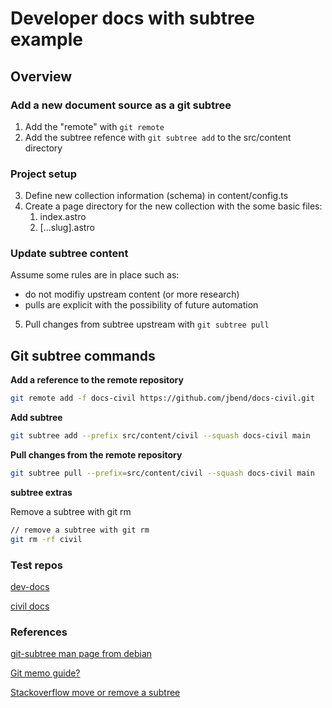 # Developer docs with subtree example

## Overview

### Add a new document source as a git subtree

1. Add the "remote" with `git remote`
2. Add the subtree refence with `git subtree add` to the src/content directory

### Project setup

3. Define new collection information (schema) in content/config.ts
4. Create a page directory for the new collection with the some basic files:
   1. index.astro
   2. [...slug].astro

### Update subtree content

Assume some rules are in place such as:

- do not modifiy upstream content (or more research)
- pulls are explicit with the possibility of future automation

5. Pull changes from subtree upstream with `git subtree pull`

## Git subtree commands

**Add a reference to the remote repository**

```bash
git remote add -f docs-civil https://github.com/jbend/docs-civil.git
```

**Add subtree**

```bash
git subtree add --prefix src/content/civil --squash docs-civil main
```

**Pull changes from the remote repository**

```bash
git subtree pull --prefix=src/content/civil --squash docs-civil main
```

**subtree extras**

Remove a subtree with git rm

```bash
// remove a subtree with git rm
git rm -rf civil
```

### Test repos

[dev-docs](https://github.com/jbend/dev-docs)

[civil docs](https://github.com/jbend/docs-civil)

### References

[git-subtree man page from debian](https://manpages.debian.org/testing/git-man/git-subtree.1.en.html)

[Git memo guide?](https://git-memo.readthedocs.io/en/latest/subtree.html)

[Stackoverflow move or remove a subtree](https://stackoverflow.com/questions/49028258/git-remove-subtree-or-change-directory-of-subtree)
